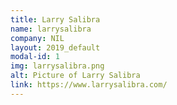 ```yaml
---
title: Larry Salibra
name: larrysalibra
company: NIL
layout: 2019_default
modal-id: 1
img: larrysalibra.png
alt: Picture of Larry Salibra
link: https://www.larrysalibra.com/
---
```

